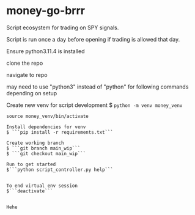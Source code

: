 # money-go-brrr

Script ecosystem for trading on SPY signals.

Script is run once a day before opening if trading is allowed that day.


Ensure python3.11.4 is installed


clone the repo

navigate to repo

may need to use "python3" instead of "python" for following commands depending on setup

Create new venv for script development
$ ```python -m venv money_venv```

```shell
source money_venv/bin/activate

Install dependencies for venv
$ ```pip install -r requirements.txt```

Create working branch
$ ```git branch main_wip```
$ ```git checkout main_wip```

Run to get started
$```python script_controller.py help```


To end virtual env session
$```deactivate```


Hehe